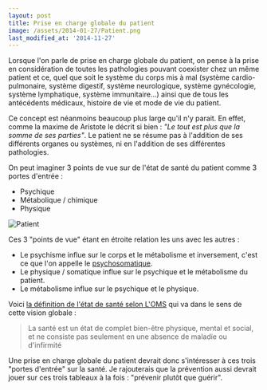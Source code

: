```yaml
---
layout: post
title: Prise en charge globale du patient
image: /assets/2014-01-27/Patient.png
last_modified_at: '2014-11-27'
---
```


Lorsque l'on parle de prise en charge globale du patient, on pense à la prise en considération de toutes les pathologies pouvant coexister chez un même patient et ce, quel que soit le système du corps mis à mal (système cardio-pulmonaire, système digestif, système neurologique, système gynécologie, système lymphatique, système immunitaire...) ainsi que de tous les antécédents médicaux, histoire de vie et mode de vie du patient.

Ce concept est néanmoins beaucoup plus large qu'il n'y parait. En effet, comme la maxime de Aristote le décrit si bien : _"Le tout est plus que la somme de ses parties"_. Le patient ne se résume pas à l'addition de ses différents organes ou systèmes, ni en l'addition de ses différentes pathologies.

On peut imaginer 3 points de vue sur de l'état de santé du patient comme 3 portes d'entrée :

- Psychique
- Métabolique / chimique
- Physique

![Patient](/assets/2014-01-27/Patient.png)

Ces 3 "points de vue" étant en étroite relation les uns avec les autres :

- Le psychisme influe sur le corps et le métabolisme et inversement, c'est ce que l'on appelle le [psychosomatique](https://fr.wikipedia.org/wiki/Psychosomatique).
- Le physique / somatique influe sur le psychique et le métabolisme du patient.
- Le métabolisme influe sur le psychique et le physique.

Voici [la définition de l'état de santé selon L'OMS](https://www.who.int/fr/about/frequently-asked-questions) qui va dans le sens de cette vision globale :

> La santé est un état de complet bien-être physique, mental et social, et ne consiste pas seulement en une absence de maladie ou d'infirmité

Une prise en charge globale du patient devrait donc s'intéresser à ces trois "portes d'entrée" sur la santé. Je rajouterais que la prévention aussi devrait jouer sur ces trois tableaux à la fois : "prévenir plutôt que guérir".
